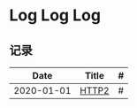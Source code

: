 # Log Log Log

## 记录

| Date       | Title                                                                | #   |
| ---------- | -------------------------------------------------------------------- | --- |
| 2020-01-01 | [HTTP2](https://limichange.github.io/log-log-log/network/HTTP2.html) | #   |
